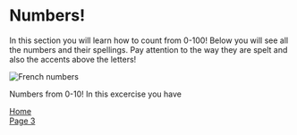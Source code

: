 <h1> Numbers! </h1>

<p> In this section you will learn how to count from 0-100! Below you will see all the numbers and their spellings. Pay attention to the way they are spelt and also the accents above the letters! </p> 

<img src="https://www.google.com/search?q=numbers+0-100+french&safe=strict&rlz=1C5CHFA_enGB859GB859&sxsrf=ACYBGNQauuk5DDk_DW1FA6Z0j24JYJNkCg:1578251333668&source=lnms&tbm=isch&sa=X&ved=2ahUKEwiv8O-wlO3mAhVMShUIHTAyAYYQ_AUoAXoECA4QAw&biw=951&bih=701#imgrc=Y3PrFTaIqo4VYM:" alt="French numbers">

Numbers from 0-10! 
In this excercise you have 


<p> 
  <a href="index.html">Home</a> <br>
  <a href="page4.html">Page 3</a>
</p>
